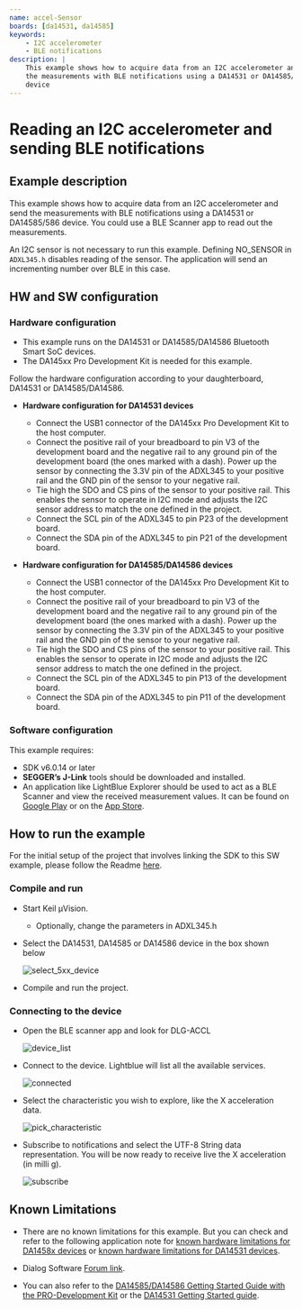 ```yaml
---
name: accel-Sensor
boards: [da14531, da14585]
keywords:
    - I2C accelerometer 
    - BLE notifications
description: |
    This example shows how to acquire data from an I2C accelerometer and send
    the measurements with BLE notifications using a DA14531 or DA14585/586
    device
---
```


# Reading an I2C accelerometer and sending BLE notifications

## Example description

This example shows how to acquire data from an I2C accelerometer and send the measurements with BLE notifications using a DA14531 or DA14585/586 device. You could use a BLE Scanner app to read out the measurements.

An I2C sensor is not necessary to run this example.
Defining NO_SENSOR in ``ADXL345.h`` disables reading of the sensor. 
The application will send an incrementing number over BLE in this case. 

## HW and SW configuration


### Hardware configuration

- This example runs on the DA14531 or DA14585/DA14586 Bluetooth Smart SoC devices.
- The DA145xx Pro Development Kit is needed for this example.

Follow the hardware configuration according to your daughterboard, DA14531 or DA14585/DA14586.

* **Hardware configuration for DA14531 devices**
    - Connect the USB1 connector of the DA145xx Pro Development Kit to the host computer.
    - Connect the positive rail of your breadboard to pin V3 of the development board and the negative rail to any ground pin of the development board (the ones marked with a dash). Power up the sensor by connecting the 3.3V pin of the ADXL345 to your positive rail and the GND pin of the sensor to your negative rail.
    - Tie high the SDO and CS pins of the sensor to your positive rail. This enables the sensor to operate in I2C mode and adjusts the I2C sensor address to match the one defined in the project.
    - Connect the SCL pin of the ADXL345 to pin P23 of the development board.
    - Connect the SDA pin of the ADXL345 to pin P21 of the development board.

 * **Hardware configuration for DA14585/DA14586 devices**
    - Connect the USB1 connector of the DA145xx Pro Development Kit to the host computer.
    - Connect the positive rail of your breadboard to pin V3 of the development board and the negative rail to any ground pin of the development board (the ones marked with a dash). Power up the sensor by connecting the 3.3V pin of the ADXL345 to your positive rail and the GND pin of the sensor to your negative rail.
    - Tie high the SDO and CS pins of the sensor to your positive rail. This enables the sensor to operate in I2C mode and adjusts the I2C sensor address to match the one defined in the project.
    - Connect the SCL pin of the ADXL345 to pin P13 of the development board.
    - Connect the SDA pin of the ADXL345 to pin P11 of the development board.
  
### Software configuration

This example requires:
- SDK v6.0.14 or later
- **SEGGER’s J-Link** tools should be downloaded and installed.
- An application like LightBlue Explorer should be used to act as a BLE Scanner and view the received measurement values. It can be found on [Google Play](https://play.google.com/store/apps/details?id=com.punchthrough.lightblueexplorer) or on the [App Store](https://apps.apple.com/gb/app/lightblue-explorer/id557428110).

## How to run the example

For the initial setup of the project that involves linking the SDK to this SW example, please follow the Readme [here](https://github.com/dialog-semiconductor/BLE_SDK6_examples).

### Compile and run

- Start Keil µVision.
  - Optionally, change the parameters in ADXL345.h
- Select the DA14531, DA14585 or DA14586 device in the box shown below

    ![select_5xx_device](assets/select_5xx_device.png)

- Compile and run the project.

### Connecting to the device
- Open the BLE scanner app and look for DLG-ACCL
    
    ![device_list](assets/capture_device_list.jpg)

- Connect to the device. Lightblue will list all the available services.

    ![connected](assets/connected.jpg)

- Select the characteristic you wish to explore, like the X acceleration data. 

    ![pick_characteristic](assets/pick_characteristic.jpg)

- Subscribe to notifications and select the UTF-8 String data representation. You will be now ready to receive live the X acceleration (in milli g).
    
    ![subscribe](assets/subscribe.jpg)

## Known Limitations


- There are no known limitations for this example. But you can check and refer to the following application note for
[known hardware limitations for DA1458x devices](https://www.dialog-semiconductor.com/sites/default/files/da1458x-knownlimitations_2019_01_07.pdf) or [known hardware limitations for DA14531 devices](https://www.renesas.com/us/en/document/oth/da1458x-hardware-known-limitations).

- Dialog Software [Forum link](https://www.dialog-semiconductor.com/forum).

- You can also refer to the [DA14585/DA14586 Getting Started Guide with the PRO-Development Kit](http://lpccs-docs.dialog-semiconductor.com/da14585_getting_started/index.html) or the [DA14531 Getting Started guide](https://www.dialog-semiconductor.com/da14531-getting-started).
